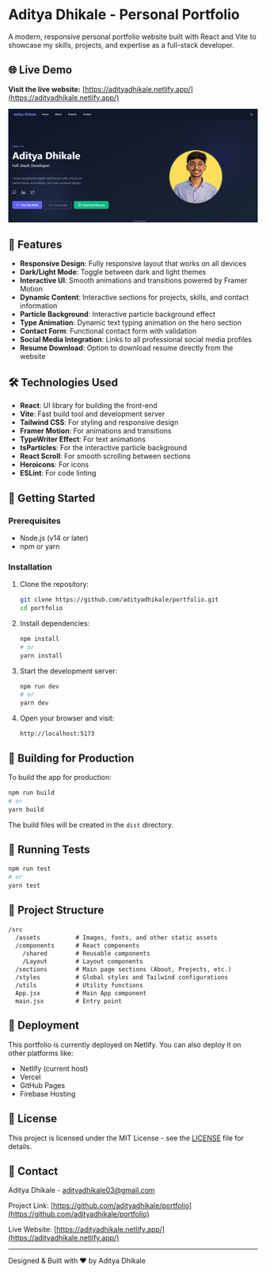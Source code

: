 # Aditya Dhikale - Personal Portfolio

A modern, responsive personal portfolio website built with React and Vite to showcase my skills, projects, and expertise as a full-stack developer.

## 🌐 Live Demo

**Visit the live website:** [https://adityadhikale.netlify.app/](https://adityadhikale.netlify.app/)

![Portfolio Preview](./src/assets/images/portfolio-preview.png)

## 🌟 Features

- **Responsive Design**: Fully responsive layout that works on all devices
- **Dark/Light Mode**: Toggle between dark and light themes
- **Interactive UI**: Smooth animations and transitions powered by Framer Motion
- **Dynamic Content**: Interactive sections for projects, skills, and contact information
- **Particle Background**: Interactive particle background effect
- **Type Animation**: Dynamic text typing animation on the hero section
- **Contact Form**: Functional contact form with validation
- **Social Media Integration**: Links to all professional social media profiles
- **Resume Download**: Option to download resume directly from the website

## 🛠️ Technologies Used

- **React**: UI library for building the front-end
- **Vite**: Fast build tool and development server
- **Tailwind CSS**: For styling and responsive design
- **Framer Motion**: For animations and transitions
- **TypeWriter Effect**: For text animations
- **tsParticles**: For the interactive particle background
- **React Scroll**: For smooth scrolling between sections
- **Heroicons**: For icons
- **ESLint**: For code linting

## 🚀 Getting Started

### Prerequisites

- Node.js (v14 or later)
- npm or yarn

### Installation

1. Clone the repository:
   ```bash
   git clone https://github.com/adityadhikale/portfolio.git
   cd portfolio
   ```

2. Install dependencies:
   ```bash
   npm install
   # or
   yarn install
   ```

3. Start the development server:
   ```bash
   npm run dev
   # or
   yarn dev
   ```

4. Open your browser and visit:
   ```
   http://localhost:5173
   ```

## 🔨 Building for Production

To build the app for production:

```bash
npm run build
# or
yarn build
```

The build files will be created in the `dist` directory.

## 🧪 Running Tests

```bash
npm run test
# or
yarn test
```

## 📝 Project Structure

```
/src
  /assets          # Images, fonts, and other static assets
  /components      # React components
    /shared        # Reusable components
    /Layout        # Layout components
  /sections        # Main page sections (About, Projects, etc.)
  /styles          # Global styles and Tailwind configurations
  /utils           # Utility functions
  App.jsx          # Main App component
  main.jsx         # Entry point
```

## 🔄 Deployment

This portfolio is currently deployed on Netlify. You can also deploy it on other platforms like:
- Netlify (current host)
- Vercel
- GitHub Pages
- Firebase Hosting

## 📄 License

This project is licensed under the MIT License - see the [LICENSE](LICENSE) file for details.

## 📧 Contact

Aditya Dhikale - adityadhikale03@gmail.com

Project Link: [https://github.com/adityadhikale/portfolio](https://github.com/adityadhikale/portfolio)

Live Website: [https://adityadhikale.netlify.app/](https://adityadhikale.netlify.app/)

---

Designed & Built with ❤️ by Aditya Dhikale
